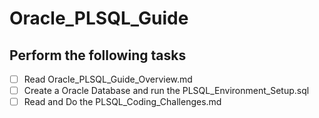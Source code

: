 # Oracle_PLSQL_Guide

## Perform the following tasks
* [ ] Read Oracle_PLSQL_Guide_Overview.md
* [ ] Create a Oracle Database and run the PLSQL_Environment_Setup.sql
* [ ] Read and Do the PLSQL_Coding_Challenges.md